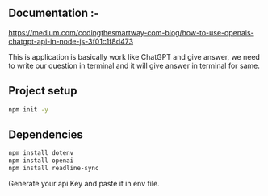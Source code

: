## Documentation :- 
https://medium.com/codingthesmartway-com-blog/how-to-use-openais-chatgpt-api-in-node-js-3f01c1f8d473

This is application is basically work like ChatGPT and give answer, we need to write our question in terminal and it will give answer in terminal for same.

## Project setup
```bash
npm init -y
```
## Dependencies
```bash
npm install dotenv 
npm install openai
npm install readline-sync
```

Generate your api Key and paste it in env file.

